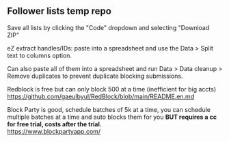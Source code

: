 ## Follower lists temp repo

Save all lists by clicking the "Code" dropdown and selecting "Download ZIP"


eZ extract handles/IDs: paste into a spreadsheet and use the Data > Split text to columns option.  

Can also paste all of them into a spreadsheet and run Data > Data cleanup > Remove duplicates to prevent duplicate blocking submissions.  



Redblock is free but can only block 500 at a time (inefficient for big accts)  
https://github.com/gaeulbyul/RedBlock/blob/main/README.en.md  

Block Party is good, schedule batches of 5k at a time, you can schedule multiple batches at a time and auto blocks them for you **BUT requires a cc for free trial, costs after the trial.**  
https://www.blockpartyapp.com/  
